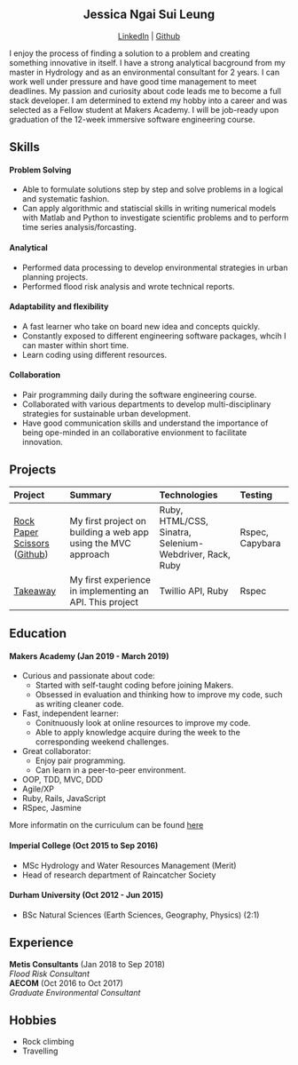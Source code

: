 <h2 align="center">Jessica Ngai Sui Leung</h2>
<p align="center">
  <a href="www.linkedin.com/in/jessica-ngai-sui-leung">LinkedIn</a>  |  
  <a href="https://github.com/jesslns">Github</a>
</p>

I enjoy the process of finding a solution to a problem and creating something innovative in itself. I have a strong analytical bacground from my master in Hydrology and as an environmental consultant for 2 years. I can work well under pressure and have good time management to meet deadlines. My passion and curiosity about code leads me to become a full stack developer. I am determined to extend my hobby into a career and was selected as a Fellow student at Makers Academy. I will be job-ready upon graduation of the 12-week immersive software engineering course.

## Skills


####  Problem Solving

- Able to formulate solutions step by step and solve problems in a logical and systematic fashion. 
- Can apply algorithmic and statiscial skills in writing numerical models with Matlab and Python to investigate scientific problems and to perform time series analysis/forcasting.

#### Analytical
- Performed data processing to develop environmental strategies in urban planning projects.
- Performed flood risk analysis and wrote technical reports.

#### Adaptability and flexibility

- A fast learner who take on board new idea and concepts quickly.
- Constantly exposed to different engineering software packages, whcih I can master within short time. 
- Learn coding using different resources.

#### Collaboration

- Pair programming daily during the software engineering course. 
- Collaborated with various departments to develop multi-disciplinary strategies for sustainable urban development. 
- Have good communication skills and understand the importance of being ope-minded in an collaborative envionment to facilitate innovation.

## Projects
|Project|Summary|Technologies|Testing|
| :---- | :---- | :---- | :---- |
|[Rock Paper Scissors](https://rpsbyjess.herokuapp.com/)<br>([Github](https://github.com/jesslns/rps-challenge))| My first project on building a web app using the MVC approach|Ruby, HTML/CSS, <br> Sinatra, Selenium-Webdriver, Rack, Ruby | Rspec, Capybara|
|[Takeaway](https://github.com/jesslns/takeaway-challenge)|My first experience in implementing an API. This project |Twillio API, Ruby|Rspec|

## Education

#### Makers Academy (Jan 2019 - March 2019)

- Curious and passionate about code: 
  - Started with self-taught coding before joining Makers. 
  - Obsessed in evaluation and thinking how to improve my code, such as writing cleaner code.
- Fast, independent learner: 
  - Conitnuously look at online resources to improve my code.
  - Able to apply knowledge acquire during the week to the corresponding weekend challenges.
- Great collaborator:
  - Enjoy pair programming.
  - Can learn in a peer-to-peer environment.
- OOP, TDD, MVC, DDD
- Agile/XP
- Ruby, Rails, JavaScript
- RSpec, Jasmine

More informatin on the curriculum can be found [here](https://faq.makers.tech/knowledge/how-can-i-learn-more-about-your-curriculum)

#### Imperial College (Oct 2015 to Sep 2016)

- MSc Hydrology and Water Resources Management (Merit)
- Head of research department of Raincatcher Society

#### Durham University (Oct 2012 - Jun 2015)

- BSc Natural Sciences (Earth Sciences, Geography, Physics) (2:1)

## Experience

**Metis Consultants** (Jan 2018 to Sep 2018)    
*Flood Risk Consultant*  
**AECOM** (Oct 2016 to Oct 2017)   
*Graduate Environmental Consultant*  

## Hobbies

- Rock climbing
- Travelling
